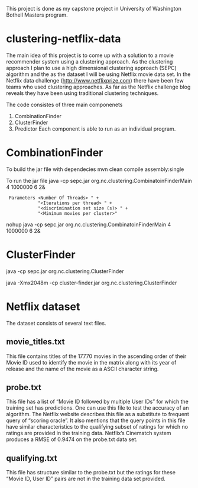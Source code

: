 This project is done as my capstone project in University of Washington Bothell Masters program.

clustering-netflix-data
=======================
The main idea of this project is to come up with a solution to a movie recommender system using a clustering approach.
As the clustering approach I plan to use a high dimensional clustering approach (SEPC) algorithm and the as the dataset
I will be using Netflix movie data set. In the Netflix data challenge (http://www.netflixprize.com) there have been few
teams who used clustering approaches. As far as the Netflix challenge blog reveals they have been using traditional clustering techniques.

The code consistes of three main componenets
1. CombinationFinder
2. ClusterFinder
3. Predictor
Each component is able to run as an individual program.

CombinationFinder
=================
To build the jar file with dependecies
    mvn clean compile assembly:single

To run the jar file
    java -cp sepc.jar org.nc.clustering.CombinatoinFinderMain 4 1000000 6 2&

     Parameters <Number Of Threads> " +
                "<Iterations per thread> " +
                "<discrimination set size (s)> " +
                "<Minimum movies per cluster>"


nohup java -cp sepc.jar org.nc.clustering.CombinatoinFinderMain 4 1000000 6 2&

ClusterFinder
=============

 java -cp sepc.jar org.nc.clustering.ClusterFinder

 java -Xmx2048m -cp cluster-finder.jar org.nc.clustering.ClusterFinder

Netflix dataset
=================================
The dataset consists of several text files.

movie_titles.txt
----------------
This file contains titles of the 17770 movies in the ascending order of their Movie ID used to identify the movie in
the matrix along with its year of release and the name of the movie as a ASCII character string.

probe.txt
---------
This file has a list of “Movie ID followed by multiple User IDs” for which the training set has predictions.
One can use this file to test the accuracy of an algorithm. The Netflix website describes this file as a substitute to
frequent query of “scoring oracle”. It also mentions that the query points in this file have similar characteristics to
the qualifying subset of ratings for which no ratings are provided in the training data. Netflix’s Cinematch system
produces a RMSE of 0.9474 on the probe.txt data set.

qualifying.txt
--------------
This file has structure similar to the probe.txt but the ratings for these “Movie ID, User ID” pairs are not in the
training data set provided.
